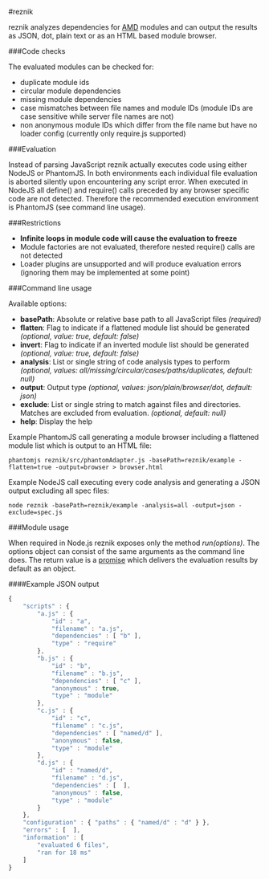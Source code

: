 #reznik

reznik analyzes dependencies for [AMD](https://github.com/amdjs/amdjs-api/wiki/AMD) modules and can output the results
as JSON, dot, plain text or as an HTML based module browser.

###Code checks

The evaluated modules can be checked for:

- duplicate module ids
- circular module dependencies
- missing module dependencies
- case mismatches between file names and module IDs (module IDs are case sensitive while server file names are not)
- non anonymous module IDs which differ from the file name but have no loader config (currently only require.js supported)

###Evaluation

Instead of parsing JavaScript reznik actually executes code using either NodeJS or PhantomJS.
In both environments each individual file evaluation is aborted silently upon encountering any script error.
When executed in NodeJS all define() and require() calls preceded by any browser specific code are not detected.
Therefore the recommended execution environment is PhantomJS (see command line usage).

###Restrictions

- **Infinite loops in module code will cause the evaluation to freeze**
- Module factories are not evaluated, therefore nested require() calls are not detected
- Loader plugins are unsupported and will produce evaluation errors (ignoring them may be implemented at some point)

###Command line usage

Available options:

* **basePath**: Absolute or relative base path to all JavaScript files *(required)*
* **flatten**: Flag to indicate if a flattened module list should be generated *(optional, value: true, default: false)*
* **invert**: Flag to indicate if an inverted module list should be generated *(optional, value: true, default: false)*
* **analysis**: List or single string of code analysis types to perform *(optional, values: all/missing/circular/cases/paths/duplicates, default: null)*
* **output**: Output type *(optional, values: json/plain/browser/dot, default: json)*
* **exclude**: List or single string to match against files and directories. Matches are excluded from evaluation. *(optional, default: null)*
* **help**: Display the help

Example PhantomJS call generating a module browser including a flattened module list which is output to an HTML file:

    phantomjs reznik/src/phantomAdapter.js -basePath=reznik/example -flatten=true -output=browser > browser.html

Example NodeJS call executing every code analysis and generating a JSON output excluding all spec files:

    node reznik -basePath=reznik/example -analysis=all -output=json -exclude=spec.js

###Module usage

When required in Node.js reznik exposes only the method *run(options)*.
The options object can consist of the same arguments as the command line does.
The return value is a [promise](http://wiki.commonjs.org/wiki/Promises/A)
which delivers the evaluation results by default as an object.

####Example JSON output

```javascript
{
    "scripts" : {
        "a.js" : {
            "id" : "a",
            "filename" : "a.js",
            "dependencies" : [ "b" ],
            "type" : "require"
        },
        "b.js" : {
            "id" : "b",
            "filename" : "b.js",
            "dependencies" : [ "c" ],
            "anonymous" : true,
            "type" : "module"
        },
        "c.js" : {
            "id" : "c",
            "filename" : "c.js",
            "dependencies" : [ "named/d" ],
            "anonymous" : false,
            "type" : "module"
        },
        "d.js" : {
            "id" : "named/d",
            "filename" : "d.js",
            "dependencies" : [  ],
            "anonymous" : false,
            "type" : "module"
        }
    },
    "configuration" : { "paths" : { "named/d" : "d" } },
    "errors" : [  ],
    "information" : [
        "evaluated 6 files",
        "ran for 18 ms"
    ]
}
```